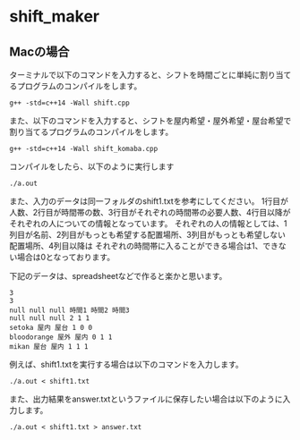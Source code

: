 # shift_maker

## Macの場合

ターミナルで以下のコマンドを入力すると、シフトを時間ごとに単純に割り当てるプログラムのコンパイルをします。
```
g++ -std=c++14 -Wall shift.cpp
```

また、以下のコマンドを入力すると、シフトを屋内希望・屋外希望・屋台希望で割り当てるプログラムのコンパイルをします。

```
g++ -std=c++14 -Wall shift_komaba.cpp
```

コンパイルをしたら、以下のように実行します

```
./a.out
```


また、入力のデータは同一フォルダのshift1.txtを参考にしてください。
1行目が人数、2行目が時間帯の数、3行目がそれぞれの時間帯の必要人数、4行目以降がそれぞれの人についての情報となっています。
それぞれの人の情報としては、1列目が名前、2列目がもっとも希望する配置場所、3列目がもっとも希望しない配置場所、4列目以降は
それぞれの時間帯に入ることができる場合は1、できない場合は0となっております。

下記のデータは、spreadsheetなどで作ると楽かと思います。

```
3
3
null null null 時間1 時間2 時間3
null null null 2 1 1
setoka 屋内 屋台 1 0 0
bloodorange 屋外 屋内 0 1 1
mikan 屋台 屋内 1 1 1
```

例えば、shift1.txtを実行する場合は以下のコマンドを入力します。

```
./a.out < shift1.txt
```

また、出力結果をanswer.txtというファイルに保存したい場合は以下のように入力します。

```
./a.out < shift1.txt > answer.txt
```
